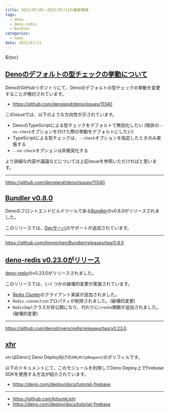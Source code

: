 ```yaml
---
title: 2021/07/05〜2021/07/11の最新情報
tags:
  - deno
  - deno-redis
  - Bundler
categories:
  - news
date: 2021/07/11
---
```


${toc}

## [Denoのデフォルトの型チェックの挙動について](https://github.com/denoland/deno/issues/11340)

DenoのGitHubリポジトリにて、Denoのデフォルトの型チェックの挙動を変更することが検討されています。

- https://github.com/denoland/deno/issues/11340

このissueでは、以下のような方向性が示されています。

- DenoのTypeScriptによる型チェックをデフォルトで無効化したい (現状の`--no-check`オプションを付けた際の挙動をデフォルトにしたい)
- TypeScriptによる型チェックは、`--check`オプションを指定したときのみ実施する
- `--no-check`オプションは非推奨化する

より詳細な内容や議論などについては上記issueを参照いただければと思います。

---

https://github.com/denoland/deno/issues/11340

## [Bundler v0.8.0](https://github.com/timreichen/Bundler/releases/tag/0.8.0)

Denoのフロントエンドビルドツールである[Bundler](https://github.com/timreichen/Bundler)のv0.8.0がリリースされました。

このリリースでは、[Devサーバ](https://github.com/timreichen/Bundler/tree/0.8.0#dev-server-cli)のサポートが追加されています。

---

https://github.com/timreichen/Bundler/releases/tag/0.8.0

## [deno-redis v0.23.0がリリース](https://github.com/denodrivers/redis/releases/tag/v0.23.0)

[deno-redis](https://github.com/denodrivers/redis)のv0.23.0がリリースされました。

このリリースでは、いくつかの破壊的変更が実施されています。

- [Redis Cluster](https://redis.io/topics/cluster-tutorial)のクライアント実装が追加されました。
- `Redis.connection`プロパティが削除されました。(破壊的変更)
- `RedisImpl`クラスが非公開になり、代わりに`create`関数が追加されました。 (破壊的変更)

---

https://github.com/denodrivers/redis/releases/tag/v0.23.0

## [xhr](https://github.com/kitsonk/xhr)

`xhr`はDenoとDeno Deploy向けの`XMLHttpRequest`のポリフィルです。

以下のドキュメントにて、このモジュールを利用してDeno Deploy上でFirebase SDKを使用する方法が紹介されています。

- https://deno.com/deploy/docs/tutorial-firebase

---

- https://github.com/kitsonk/xhr
- https://deno.com/deploy/docs/tutorial-firebase
